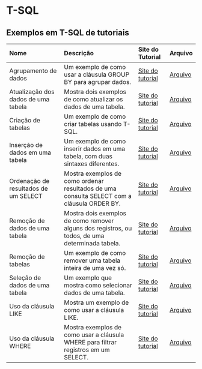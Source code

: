 # T-SQL

## Exemplos em T-SQL de tutoriais

| Nome                                 | Descrição                                                                                       | Site do Tutorial                                                                    | Arquivo                                                             |
|:-------------------------------------|:------------------------------------------------------------------------------------------------|:------------------------------------------------------------------------------------|:--------------------------------------------------------------------|
| Agrupamento de dados                 | Um exemplo de como usar a cláusula GROUP BY para agrupar dados.                                 | [Site do tutorial](https://www.tutorialspoint.com/t_sql/t_sql_group_by_clause.htm)  | [Arquivo](T-SQL/Agrupamento%20de%20dados.sql)                       |
| Atualização dos dados de uma tabela  | Mostra dois exemplos de como atualizar os dados de uma tabela.                                  | [Site do tutorial](https://www.tutorialspoint.com/t_sql/t_sql_update_statement.htm) | [Arquivo](T-SQL/Atualização%20dos%20dados%20de%20uma%20tabela.sql)  |
| Criação de tabelas                   | Um exemplo de como criar tabelas usando T-SQL.                                                  | [Site do tutorial](https://www.tutorialspoint.com/t_sql/t_sql_create_tables.htm)    | [Arquivo](T-SQL/Criação%20de%20tabelas.sql)                         |
| Inserção de dados em uma tabela      | Um exemplo de como inserir dados em uma tabela, com duas sintaxes diferentes.                   | [Site do tutorial](https://www.tutorialspoint.com/t_sql/t_sql_insert_statement.htm) | [Arquivo](T-SQL/Inserção%20de%20dados%20em%20uma%20tabela.sql)      |
| Ordenação de resultados de um SELECT | Mostra exemplos de como ordenar resultados de uma consulta SELECT com a cláusula ORDER BY.      | [Site do tutorial](https://www.tutorialspoint.com/t_sql/t_sql_order_by_clause.htm)  | [Arquivo](T-SQL/Ordenação%20de%20resultados%20de%20um%20SELECT.sql) |
| Remoção de dados de uma tabela       | Mostra dois exemplos de como remover alguns dos registros, ou todos, de uma determinada tabela. | [Site do tutorial](https://www.tutorialspoint.com/t_sql/t_sql_delete_statement.htm) | [Arquivo](T-SQL/Remoção%20de%20dados%20de%20uma%20tabela.sql)       |
| Remoção de tabelas                   | Um exemplo de como remover uma tabela inteira de uma vez só.                                    | [Site do tutorial](https://www.tutorialspoint.com/t_sql/t_sql_drop_tables.htm)      | [Arquivo](T-SQL/Remoção%20de%20tabelas.sql)                         |
| Seleção de dados de uma tabela       | Um exemplo que mostra como selecionar dados de uma tabela.                                      | [Site do tutorial](https://www.tutorialspoint.com/t_sql/t_sql_select_statement.htm) | [Arquivo](T-SQL/Seleção%20de%20dados%20de%20uma%20tabela.sql)       |
| Uso da cláusula LIKE                 | Mostra um exemplo de como usar a cláusula LIKE.                                                 | [Site do tutorial](https://www.tutorialspoint.com/t_sql/t_sql_like_clause.htm)      | [Arquivo](T-SQL/Uso%20da%20cláusula%20LIKE.sql)                     |
| Uso da cláusula WHERE                | Mostra exemplos de como usar a cláusula WHERE para filtrar registros em um SELECT.              | [Site do tutorial](https://www.tutorialspoint.com/t_sql/t_sql_where_clause.htm)     | [Arquivo](T-SQL/Uso%20da%20cláusula%20WHERE.sql)                    |